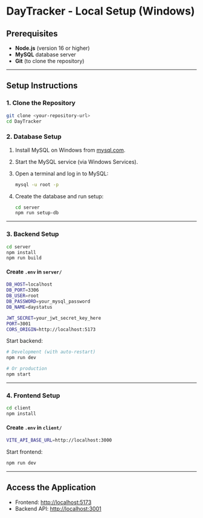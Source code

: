 # DayTracker - Local Setup (Windows)

## Prerequisites

* **Node.js** (version 16 or higher)
* **MySQL** database server
* **Git** (to clone the repository)

---

## Setup Instructions

### 1. Clone the Repository

```bash
git clone <your-repository-url>
cd DayTracker
```

### 2. Database Setup

1. Install MySQL on Windows from [mysql.com](https://dev.mysql.com/downloads/installer/).
2. Start the MySQL service (via Windows Services).
3. Open a terminal and log in to MySQL:

   ```bash
   mysql -u root -p
   ```
4. Create the database and run setup:

   ```bash
   cd server
   npm run setup-db
   ```

---

### 3. Backend Setup

```bash
cd server
npm install
npm run build
```

#### Create `.env` in `server/`

```bash
DB_HOST=localhost
DB_PORT=3306
DB_USER=root
DB_PASSWORD=your_mysql_password
DB_NAME=daystatus

JWT_SECRET=your_jwt_secret_key_here
PORT=3001
CORS_ORIGIN=http://localhost:5173
```

Start backend:

```bash
# Development (with auto-restart)
npm run dev

# Or production
npm start
```
---

### 4. Frontend Setup

```bash
cd client
npm install
```

#### Create `.env` in `client/`

```bash
VITE_API_BASE_URL=http://localhost:3000
```

Start frontend:

```bash
npm run dev
```

---

## Access the Application

* Frontend: [http://localhost:5173](http://localhost:5173)
* Backend API: [http://localhost:3001](http://localhost:3001)
